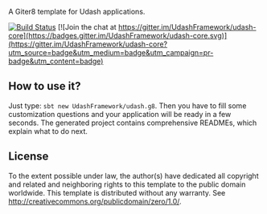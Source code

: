 A Giter8 template for Udash applications.

[![Build Status](https://travis-ci.org/UdashFramework/udash.g8.svg?branch=master)](https://travis-ci.org/UdashFramework/udash.g8)
[![Join the chat at https://gitter.im/UdashFramework/udash-core](https://badges.gitter.im/UdashFramework/udash-core.svg)](https://gitter.im/UdashFramework/udash-core?utm_source=badge&utm_medium=badge&utm_campaign=pr-badge&utm_content=badge)

How to use it?
----------------
Just type: `sbt new UdashFramework/udash.g8`. Then you have to fill some customization questions 
and your application will be ready in a few seconds. The generated project contains comprehensive
READMEs, which explain what to do next.


License
----------------
To the extent possible under law, the author(s) have dedicated all copyright and related
and neighboring rights to this template to the public domain worldwide.
This template is distributed without any warranty. See <http://creativecommons.org/publicdomain/zero/1.0/>.
